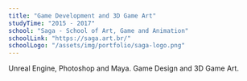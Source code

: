 ```yaml
---
title: "Game Development and 3D Game Art"
studyTime: "2015 - 2017"
school: "Saga - School of Art, Game and Animation"
schoolLink: "https://saga.art.br/"
schoolLogo: "/assets/img/portfolio/saga-logo.png"
---
```

Unreal Engine, Photoshop and Maya. Game Design and 3D Game Art.